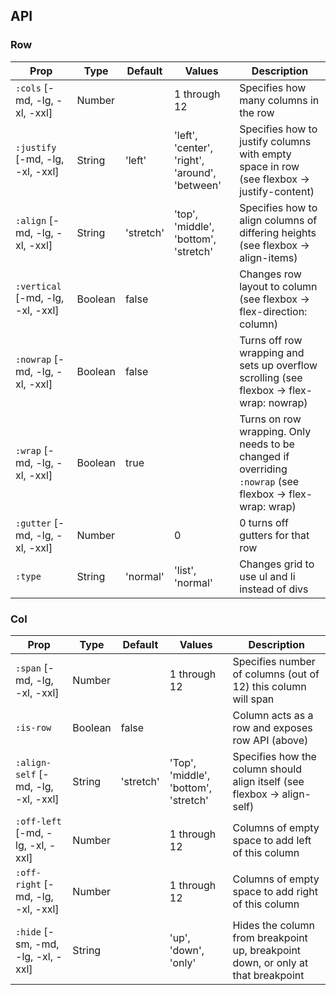## API

### Row

| Prop | Type | Default | Values | Description |
| --- | --- | --- | --- | --- |
| `:cols` [-md, -lg, -xl, -xxl] | Number |  | 1 through 12 | Specifies how many columns in the row |
| `:justify`  [-md, -lg, -xl, -xxl] | String | 'left' | 'left', 'center', 'right', 'around', 'between' | Specifies how to justify columns with empty space in row (see flexbox -> justify-content) |
| `:align` [-md, -lg, -xl, -xxl] | String | 'stretch' | 'top', 'middle', 'bottom', 'stretch' | Specifies how to align columns of differing heights (see flexbox -> align-items) |
| `:vertical` [-md, -lg, -xl, -xxl] | Boolean | false | | Changes row layout to column (see flexbox -> flex-direction: column) |
| `:nowrap` [-md, -lg, -xl, -xxl] | Boolean | false | | Turns off row wrapping and sets up overflow scrolling (see flexbox -> flex-wrap: nowrap) |
| `:wrap` [-md, -lg, -xl, -xxl] | Boolean | true | | Turns on row wrapping. Only needs to be changed if overriding `:nowrap` (see flexbox -> flex-wrap: wrap) |
| `:gutter` [-md, -lg, -xl, -xxl] | Number | | 0 | 0 turns off gutters for that row |
| `:type` | String | 'normal' | 'list', 'normal' | Changes grid to use ul and li instead of divs |

### Col

| Prop | Type | Default | Values | Description |
| --- | --- | --- | --- | --- |
| `:span` [-md, -lg, -xl, -xxl] | Number |  | 1 through 12 | Specifies number of columns (out of 12) this column will span |
| `:is-row` | Boolean | false |  | Column acts as a row and exposes row API (above) |
| `:align-self` [-md, -lg, -xl, -xxl] | String | 'stretch' | 'Top', 'middle', 'bottom', 'stretch' | Specifies how the column should align itself (see flexbox -> align-self) |
| `:off-left` [-md, -lg, -xl, -xxl] | Number |  | 1 through 12 | Columns of empty space to add left of this column |
| `:off-right` [-md, -lg, -xl, -xxl] | Number |  | 1 through 12 | Columns of empty space to add right of this column |
| `:hide` [-sm, -md, -lg, -xl, -xxl] | String |  | 'up', 'down', 'only' | Hides the column from breakpoint up, breakpoint down, or only at that breakpoint |